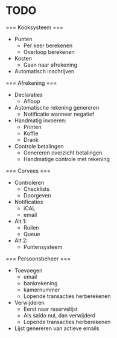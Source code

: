 # TODO

=== Kooksysteem ===

  * Punten
    * Per keer berekenen
    * Overloop berekenen
  * Kosten
    * Gaan naar afrekening
  * Automatisch inschrijven

=== Afrekening ===

  * Declaraties
    * Afloop
  * Automatische rekening genereren
    * Notificatie wanneer negatief
  * Handmatig invoeren:
    * Printen
    * Koffie
    * Drank
  * Controle betalingen
    * Genereren overzicht betalingen
    * Handmatige controle met rekening

=== Corvees ===

  * Controleren
    * Checklists
    * Doorgeven
  * Notificaties
    * iCAL
    * email
  * Alt 1:
    * Ruilen
    * Queue
  * Alt 2:
    * Puntensysteem

=== Persoonsbeheer ===

  * Toevoegen
    * email
    * bankrekening
    * kamernummer
    * Lopende transacties herberekenen
  * Verwijderen
    * Eerst naar reservelijst
    * Als saldo nul, dan verwijderd
    * Lopende transacties herberekenen
  * Lijst genereren van actieve emails
